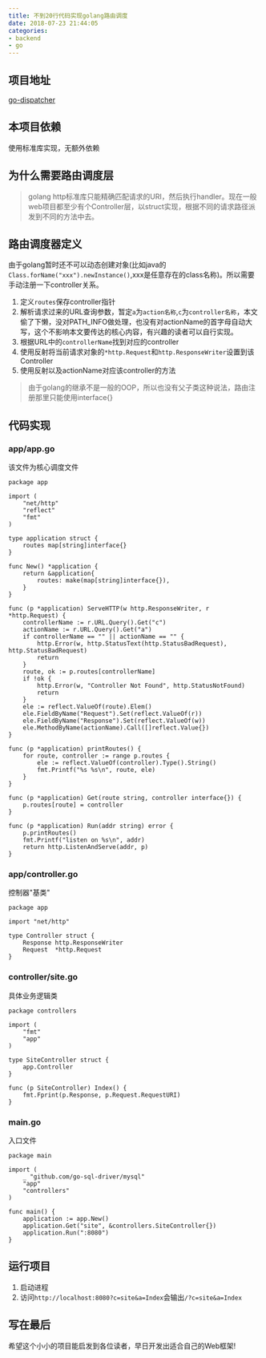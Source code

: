 ```yaml
---
title: 不到20行代码实现golang路由调度
date: 2018-07-23 21:44:05
categories:
- backend
- go
---
```


## 项目地址

[go-dispatcher](https://github.com/xialeistudio/go-dispatcher)

## 本项目依赖

使用标准库实现，无额外依赖

## 为什么需要路由调度层

> golang http标准库只能精确匹配请求的URI，然后执行handler。现在一般web项目都至少有个Controller层，以struct实现，根据不同的请求路径派发到不同的方法中去。

## 路由调度器定义

由于golang暂时还不可以动态创建对象(比如java的`Class.forName("xxx").newInstance()`,xxx是任意存在的class名称)。所以需要手动注册一下controller关系。

1. 定义`routes`保存controller指针
2. 解析请求过来的URL查询参数，暂定`a`为`action名称`,`c`为`controller名称`，本文偷了下懒，没对PATH_INFO做处理，也没有对actionName的首字母自动大写，这个不影响本文要传达的核心内容，有兴趣的读者可以自行实现。
3. 根据URL中的`controllerName`找到对应的controller
4. 使用反射将当前请求对象的`*http.Request`和`http.ResponseWriter`设置到该Controller
5. 使用反射以及actionName对应该controller的方法

> 由于golang的继承不是一般的OOP，所以也没有父子类这种说法，路由注册那里只能使用interface{}

## 代码实现

### app/app.go

该文件为核心调度文件

```golang
package app

import (
	"net/http"
	"reflect"
	"fmt"
)

type application struct {
	routes map[string]interface{}
}

func New() *application {
	return &application{
		routes: make(map[string]interface{}),
	}
}

func (p *application) ServeHTTP(w http.ResponseWriter, r *http.Request) {
	controllerName := r.URL.Query().Get("c")
	actionName := r.URL.Query().Get("a")
	if controllerName == "" || actionName == "" {
		http.Error(w, http.StatusText(http.StatusBadRequest), http.StatusBadRequest)
		return
	}
	route, ok := p.routes[controllerName]
	if !ok {
		http.Error(w, "Controller Not Found", http.StatusNotFound)
		return
	}
	ele := reflect.ValueOf(route).Elem()
	ele.FieldByName("Request").Set(reflect.ValueOf(r))
	ele.FieldByName("Response").Set(reflect.ValueOf(w))
	ele.MethodByName(actionName).Call([]reflect.Value{})
}

func (p *application) printRoutes() {
	for route, controller := range p.routes {
		ele := reflect.ValueOf(controller).Type().String()
		fmt.Printf("%s %s\n", route, ele)
	}
}

func (p *application) Get(route string, controller interface{}) {
	p.routes[route] = controller
}

func (p *application) Run(addr string) error {
	p.printRoutes()
	fmt.Printf("listen on %s\n", addr)
	return http.ListenAndServe(addr, p)
}
```

### app/controller.go

控制器"基类"

```golang
package app

import "net/http"

type Controller struct {
	Response http.ResponseWriter
	Request  *http.Request
}
```

### controller/site.go

具体业务逻辑类

```golang
package controllers

import (
	"fmt"
	"app"
)

type SiteController struct {
	app.Controller
}

func (p SiteController) Index() {
	fmt.Fprint(p.Response, p.Request.RequestURI)
}
```

### main.go

入口文件

```golang
package main

import (
	_ "github.com/go-sql-driver/mysql"
	"app"
	"controllers"
)

func main() {
	application := app.New()
	application.Get("site", &controllers.SiteController{})
	application.Run(":8080")
}
```

## 运行项目

1. 启动进程
2. 访问`http://localhost:8080?c=site&a=Index`会输出`/?c=site&a=Index`

## 写在最后

希望这个小小的项目能启发到各位读者，早日开发出适合自己的Web框架!